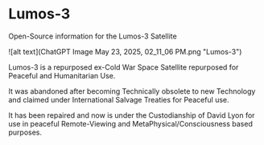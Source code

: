 # Lumos-3
Open-Source information for the Lumos-3 Satellite

![alt text](ChatGPT Image May 23, 2025, 02_11_06 PM.png "Lumos-3")

Lumos-3 is a repurposed ex-Cold War Space Satellite repurposed for Peaceful
and Humanitarian Use.

It was abandoned after becoming Technically obsolete to new Technology and
claimed under International Salvage Treaties for Peaceful use.

It has been repaired and now is under the Custodianship of David Lyon for
use in peaceful Remote-Viewing and MetaPhysical/Consciousness based purposes.
